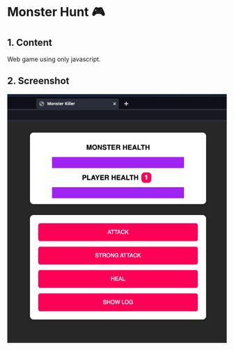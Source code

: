 # Monster Hunt 🎮

## 1. Content
Web game using only javascript.

## 2. Screenshot
![Project Screenshot](./screenshots/Screenshot%202023-04-05%20at%2009.31.38.png)